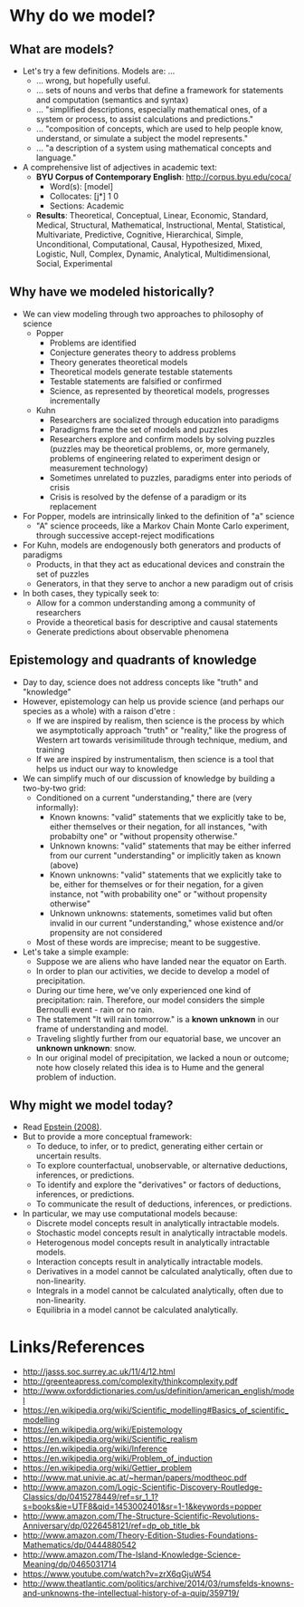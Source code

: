 # Why do we model?

## What are models?
  * Let's try a few definitions.  Models are: ...
    * ... wrong, but hopefully useful.
	* ... sets of nouns and verbs that define a framework for statements and computation (semantics and syntax)
	* ... "simplified descriptions, especially mathematical ones, of a system or process, to assist calculations and predictions."
    * ... "composition of concepts, which are used to help people know, understand, or simulate a subject the model represents."
	* ... "a description of a system using mathematical concepts and language."
  * A comprehensive list of adjectives in academic text:
    * **BYU Corpus of Contemporary English**: http://corpus.byu.edu/coca/
	  * Word(s): [model]
	  * Collocates: [j*] 1 0
	  * Sections: Academic
	* **Results**: Theoretical, Conceptual, Linear, Economic, Standard, Medical, Structural, Mathematical, Instructional, Mental, Statistical, Multivariate, Predictive, Cognitive, Hierarchical, Simple, Unconditional, Computational, Causal, Hypothesized, Mixed, Logistic, Null, Complex, Dynamic, Analytical, Multidimensional, Social, Experimental

## Why have we modeled historically?
  * We can view modeling through two approaches to philosophy of science
     * Popper
	   * Problems are identified 
	   * Conjecture generates theory to address problems
	   * Theory generates theoretical models
	   * Theoretical models generate testable statements
	   * Testable statements are falsified or confirmed
	   * Science, as represented by theoretical models, progresses incrementally
	 * Kuhn
	   * Researchers are socialized through education into paradigms
	   * Paradigms frame the set of models and puzzles
	   * Researchers explore and confirm models by solving puzzles (puzzles may be theoretical problems, or, more germanely, problems of engineering related to experiment design or measurement technology)
	   * Sometimes unrelated to puzzles, paradigms enter into periods of crisis
	   * Crisis is resolved by the defense of a paradigm or its replacement
  * For Popper, models are intrinsically linked to the definition of "a" science
    * "A" science proceeds, like a Markov Chain Monte Carlo experiment, through successive accept-reject modifications
  * For Kuhn, models are endogenously both generators and products of paradigms
    * Products, in that they act as educational devices and constrain the set of puzzles
	* Generators, in that they serve to anchor a new paradigm out of crisis
  * In both cases, they typically seek to:
    * Allow for a common understanding among a community of researchers
	* Provide a theoretical basis for descriptive and causal statements
	* Generate predictions about observable phenomena

## Epistemology and quadrants of knowledge
  * Day to day, science does not address concepts like "truth" and "knowledge"
  * However, epistemology can help us provide science (and perhaps our species as a whole) with a raison d'etre :
    * If we are inspired by realism, then science is the process by which we asymptotically approach "truth" or "reality," like the progress of Western art towards verisimilitude through technique, medium, and training 
	* If we are inspired by instrumentalism, then science is a tool that helps us induct our way to knowledge
  * We can simplify much of our discussion of knowledge by building a two-by-two grid:
    * Conditioned on a current "understanding," there are (very informally):
	  * Known knowns: "valid" statements that we explicitly take to be, either themselves or their negation, for all instances, "with probabilty one" or "without propensity otherwise."
	  * Unknown knowns: "valid" statements that may be either inferred from our current "understanding" or implicitly taken as known (above)
	  * Known unknowns: "valid" statements that we explicitly take to be, either for themselves or for their negation, for a given instance, not "with probability one" or "without propensity otherwise"
	  * Unknown unknowns: statements, sometimes valid but often invalid in our current "understanding," whose existence and/or propensity are not considered
    * Most of these words are imprecise; meant to be suggestive.
  * Let's take a simple example:
    * Suppose we are aliens who have landed near the equator on Earth.
	* In order to plan our activities, we decide to develop a model of precipitation.
	* During our time here, we've only experienced one kind of precipitation: rain.  Therefore, our model considers the simple Bernoulli event - rain or no rain.
	* The statement "It will rain tomorrow." is a **known unknown** in our frame of understanding and model.
	* Traveling slightly further from our equatorial base, we uncover an **unknown unknown**: snow.
	* In our original model of precipitation, we lacked a noun or outcome; note how closely related this idea is to Hume and the general problem of induction.	

## Why might we model today?
  * Read [Epstein (2008)](http://jasss.soc.surrey.ac.uk/11/4/12.html).
  * But to provide a more conceptual framework:
    * To deduce, to infer, or to predict, generating either certain or uncertain results.
	* To explore counterfactual, unobservable, or alternative deductions, inferences, or predictions.
    * To identify and explore the "derivatives" or factors of deductions, inferences, or predictions.
	* To communicate the result of deductions, inferences, or predictions.
  * In particular, we may use computational models because:
    * Discrete model concepts result in analytically intractable models.
	* Stochastic model concepts result in analytically intractable models.
	* Heterogenous model concepts result in analytically intractable models.
	* Interaction concepts result in analytically intractable models.
	* Derivatives in a model cannot be calculated analytically, often due to non-linearity.
	* Integrals in a model cannot be calculated analytically, often due to non-linearity.
	* Equilibria in a model cannot be calculated analytically.

# Links/References
  * http://jasss.soc.surrey.ac.uk/11/4/12.html
  * http://greenteapress.com/complexity/thinkcomplexity.pdf
  * http://www.oxforddictionaries.com/us/definition/american_english/model
  * https://en.wikipedia.org/wiki/Scientific_modelling#Basics_of_scientific_modelling
  * https://en.wikipedia.org/wiki/Epistemology
  * https://en.wikipedia.org/wiki/Scientific_realism
  * https://en.wikipedia.org/wiki/Inference
  * https://en.wikipedia.org/wiki/Problem_of_induction
  * https://en.wikipedia.org/wiki/Gettier_problem
  * http://www.mat.univie.ac.at/~herman/papers/modtheoc.pdf
  * http://www.amazon.com/Logic-Scientific-Discovery-Routledge-Classics/dp/0415278449/ref=sr_1_1?s=books&ie=UTF8&qid=1453002401&sr=1-1&keywords=popper
  * http://www.amazon.com/The-Structure-Scientific-Revolutions-Anniversary/dp/0226458121/ref=dp_ob_title_bk
  * http://www.amazon.com/Theory-Edition-Studies-Foundations-Mathematics/dp/0444880542
  * http://www.amazon.com/The-Island-Knowledge-Science-Meaning/dp/0465031714
  * https://www.youtube.com/watch?v=zrX6qGjuW54
  * http://www.theatlantic.com/politics/archive/2014/03/rumsfelds-knowns-and-unknowns-the-intellectual-history-of-a-quip/359719/
  

